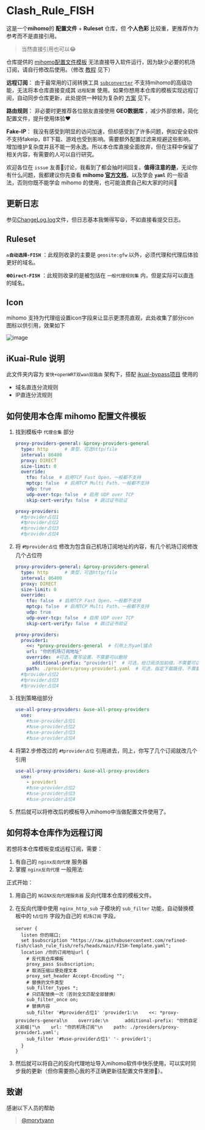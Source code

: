 # Clash_Rule_FISH

这是一个**mihomo**的 **配置文件** + **Ruleset** 仓库，但 **个人色彩** 比较重，更推荐作为参考而不是直接引用。

  > 当然直接引用也可以😂

仓库提供的 [mihomo配置文件模板](https://raw.githubusercontent.com/refined-fish/clash_rule_fish/refs/heads/main/FISH-Template.yaml) 无法直接导入软件运行，因为缺少必要的机场订阅，请自行修改后使用。（修改 [教程](https://github.com/refined-fish/clash_rule_fish#mihomo-%E9%85%8D%E7%BD%AE%E6%96%87%E4%BB%B6%E6%A8%A1%E6%9D%BF%E4%BF%AE%E6%94%B9%E6%95%99%E7%A8%8B) 见下）

**远程订阅**： 由于最常用的订阅转换工具 [`subconverter`](https://github.com/tindy2013/subconverter) 不支持mihomo的高级功能，无法将本仓库直接变成其 `远程配置` 使用。如果你想用本仓库的模板实现远程订阅，自动同步仓库更新，此处提供一种较为复杂的 [方案](https://github.com/refined-fish/clash_rule_fish#%E5%B0%86%E6%9C%AC%E4%BB%93%E5%BA%93%E4%BD%9C%E4%B8%BA%E8%BF%9C%E7%A8%8B%E8%AE%A2%E9%98%85%E4%BD%BF%E7%94%A8) 见下。

**路由规则**： 非必要时更推荐各位朋友直接使用 **GEO数据库** ，减少外部依赖，简化配置文件，提升使用体验❤️

**Fake-IP**： 我没有感受到明显的访问加速，但却感受到了许多问题，例如安全软件不支持fakeip，BT下载、游戏也受到影响。需要额外配置过滤来规避这些影响，增加维护复杂度并且不能一劳永逸。所以本仓库直接全面放弃，但在注释中保留了相关内容，有需要的人可以自行研究。

欢迎各位在 `issue` 友善🙌讨论，我看到了都会抽时间回复。**值得注意的是**，无论你有什么问题，我都建议你先查看 **mihomo [官方文档](https://wiki.metacubex.one/config/general/)**，以及学会 **`yaml`** 的一般语法，否则你既不能学会 mihomo 的使用，也可能浪费自己和大家的时间🥲

## 更新日志

参见[ChangeLog.log](https://raw.githubusercontent.com/refined-fish/clash_rule_fish/refs/heads/main/ChangeLog.log)文件，但日志基本我懒得写😫，不如直接看提交日志。

## Ruleset

**`♻️自动选择-FISH`** ：此规则收录的主要是 `geosite:gfw` 以外，必须代理和代理后体验更好的域名。

**`🌐Direct-FISH`** ：此规则收录的是被包括在 `一般代理规则集` 内，但是实际可以直连的域名。

## Icon

mihomo 支持为代理组设置icon字段来让显示更漂亮直观，此处收集了部分icon图标以供引用，效果如下
  
  ![image](https://github.com/user-attachments/assets/9fbfd5f6-fe80-4745-8ba0-e1716ccce26f)

## iKuai-Rule 说明

此文件夹内容为 `爱快+openWRT双wan双路由` 架构下，搭配 [ikuai-bypass项目](https://github.com/joyanhui/ikuai-bypass) 使用的

- 域名直连分流规则
- IP直连分流规则

## 如何使用本仓库 mihomo 配置文件模板

1. 找到模板中 `代理合集` 部分

    ```yaml
    proxy-providers-general: &proxy-providers-general
      type: http      # 类型，可选http/file
      interval: 86400
      proxy: DIRECT
      size-limit: 0
      override:
        tfo: false  # 启用TCP Fast Open，一般都不支持
        mptcp: false  # 启用TCP Multi Path，一般都不支持
        udp: true
        udp-over-tcp: false  # 启用 UDP over TCP
        skip-cert-verify: false  # 跳过证书验证

    proxy-providers:
      #❗provider占位1
      #❗provider占位2
      #❗provider占位3
      #❗provider占位4
    ```

2. 将 `#❗provider占位` 修改为包含自己机场订阅地址的内容，有几个机场订阅修改几个占位符

    ```yaml
    proxy-providers-general: &proxy-providers-general
      type: http      # 类型，可选http/file
      interval: 86400
      proxy: DIRECT
      size-limit: 0
      override:
        tfo: false  # 启用TCP Fast Open，一般都不支持
        mptcp: false  # 启用TCP Multi Path，一般都不支持
        udp: true
        udp-over-tcp: false  # 启用 UDP over TCP
        skip-cert-verify: false  # 跳过证书验证

    proxy-providers:
      provider1:
        <<: *proxy-providers-general  # 引用上方yaml锚点
        url: "你的机场订阅地址"
        override:  #可选，覆写设置，不需要可以删除
          additional-prefix: "provider1|"  # 可选，给订阅添加前缀，不需要可以删除
        path: ./providers/proxy-provider1.yaml  # 可选，指定下载路径，不需要可以删除
      #❗provider占位2
      #❗provider占位3
      #❗provider占位4
    ```

3. 找到策略组部分

    ```yaml
    use-all-proxy-providers: &use-all-proxy-providers
      use:
        #❗use-provider占位1
        #❗use-provider占位2
        #❗use-provider占位3
        #❗use-provider占位4
    ```

4. 将第2.步修改过的 `#❗provider占位` 引用进去，同上，你写了几个订阅就改几个引用

    ```yaml
    use-all-proxy-providers: &use-all-proxy-providers
      use:
        - provider1
        #❗use-provider占位2
        #❗use-provider占位3
        #❗use-provider占位4
    ```

5. 然后就可以将修改后的模板导入mihomo中当做配置文件使用了。

## 如何将本仓库作为远程订阅

  若想将本仓库模板变成远程订阅，需要：

  1. 有自己的 `nginx反向代理` 服务器
  2. 掌握 `nginx反向代理` 一般用法:

  正式开始：

  1. 用自己的 `NGINX反向代理服务器` 反向代理本仓库的模板文件。
  2. 在反向代理中使用 `nginx_http_sub` 子模块的 `sub_filter` 功能，自动替换模板中的 `❗占位符` 字段为自己的 `机场订阅` 字段。

      ```nginx
      server {
        listen 你的端口;
        set $subscription "https://raw.githubusercontent.com/refined-fish/clash_rule_fish/refs/heads/main/FISH-Template.yaml";
        location /你的订阅地址url {
          # 反代我仓库模板
          proxy_pass $subscription;
          # 取消压缩以便处理文本
          proxy_set_header Accept-Encoding "";
          # 替换的文件类型
          sub_filter_types *;
          # 只匹配替换一次（否则全文匹配全部替换）
          sub_filter_once on;
          # 替换内容
          sub_filter '#❗provider占位1' 'provider1:\n    <<: *proxy-providers-general\n    override:\n      additional-prefix: "你的自定义前缀|"\n    url: "你的机场订阅"\n    path: ./providers/proxy-provider1.yaml';
          sub_filter '#❗use-provider占位1' '- provider1';
        }
      }
      ```

  3. 然后就可以将自己的反向代理地址导入mihomo软件中快乐使用，可以实时同步我的更新（但你需要担心我的不正确更新往配置文件里掺💩）。

## 致谢

感谢以下人员的帮助
> [@morytyann](https://github.com/morytyann)
